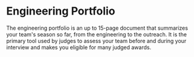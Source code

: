 # Engineering Portfolio

The engineering portfolio is an up to 15-page document that summarizes your team's season so far, from the engineering to the outreach. It is the primary tool used by judges to assess your team before and during your interview and makes you eligible for many judged awards.
